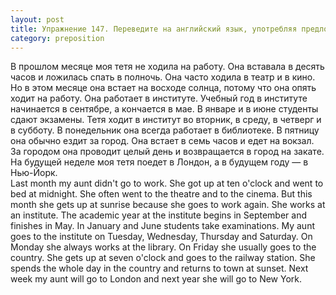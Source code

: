 ```yaml
---
layout: post
title: Упражнение 147. Переведите на английский язык, употребляя предлоги at, on, in, to.
category: preposition
---
```

<section class="question">
В прошлом месяце моя тетя не ходила на работу. Она вставала в десять часов и ложилась спать в полночь. Она часто ходила в театр и в кино. Но в этом месяце она встает на восходе солнца, потому что она опять ходит на работу. Она работает в институте. Учебный год в институте начинается в сентябре, а кончается в мае. В январе и в июне студенты сдают экзамены. Тетя ходит в институт во вторник, в среду, в четверг и в субботу. В понедельник она всегда работает в библиотеке. В пятницу она обычно ездит за город. Она встает в семь часов и едет на вокзал. За городом она проводит целый день и возвращается в город на закате. На будущей неделе моя тетя поедет в Лондон, а в будущем году — в Нью-Йорк.
</section>

<section class="answer">
Last month my aunt didn't go to work. She got up at ten o'clock and went to bed at midnight. She often went to the theatre and to the cinema. But this month she gets up at sunrise because she goes to work again. She works at an institute. The academic year at the institute begins in September and finishes in May. In January and June students take examinations. My aunt goes to the institute on Tuesday, Wednesday, Thursday and Saturday. On Monday she always works at the library. On Friday she usually goes to the country. She gets up at seven o'clock and goes to the railway station. She spends the whole day in the country and returns to town at sunset. Next week my aunt will go to London and next year she will go to New York.
</section>